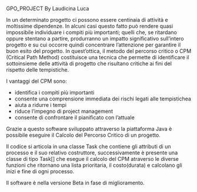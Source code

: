 GPO_PROJECT By Laudicina Luca

In un determinato progetto ci possono essere centinaia di attività e moltissime dipendenze. 
In alcuni casi questo fatto può rendere quasi impossibile individuare i compiti più importanti; 
quelli che, se ritardano oppure stentano a partire, produrranno un impatto significativo sull’intero 
progetto e su cui occorre quindi concentrare l’attenzione per garantire il buon esito del progetto.
In quest’ottica, il metodo del percorso critico o CPM (Critical Path Method) costituisce una tecnica
che permette di identificare il sottoinsieme delle attività di progetto che risultano critiche ai fini 
del rispetto delle tempistiche.

I vantaggi del CPM sono:

- identifica i compiti più importanti
- consente una comprensione immediata dei rischi legati alle tempistichea
- aiuta a ridurre i tempi
- riduce l’impegno di project management
- consente di confrontare il pianificato con l’attuale


Grazie a questo software sviluppato attraverso la piattaforma Java è possibile eseguire il 
Calcolo del Percorso Critico di un progetto.

Il codice si articola in una classe Task che contiene gli attributi di un processo e il suo relativo costruttore, 
successivamente è presente una classe di tipo Task[] che esegue il calcolo del CPM atraverso le diverse funzioni
che ritornano una lista prioritaria, il costo(durata) e calcolano gli inizi e fine di ogni processo.

Il software è nella versione Beta in fase di miglioramento.
